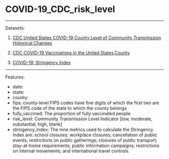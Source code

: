 # COVID-19_CDC_risk_level

-----------------------

Datasets:  

1. [CDC United States COVID-19 County Level of Community Transmission Historical Changes](https://data.cdc.gov/Public-Health-Surveillance/United-States-COVID-19-County-Level-of-Community-T/nra9-vzzn)  

2. [CDC COVID-19 Vaccinations in the United States,County](https://data.cdc.gov/Vaccinations/COVID-19-Vaccinations-in-the-United-States-County/8xkx-amqh)  

3. [COVID-19: Stringency Index](https://ourworldindata.org/covid-stringency-index#:~:text=The%20nine%20metrics%20used%20to,movements%3B%20and%20international%20travel%20controls)  


-----------
Features:

* date:   
* state: 
* county: 
* fips: county-level FIPS codes have five digits of which the first two are the FIPS code of the state to which the county belongs  
* fully_vaccined: The proportion of fully vaccinated people
* risk_level: Community Transmission Level Indicator [low, moderate, substantial, high, blank]
* stringency_index: The nine metrics used to calculate the Stringency Index are: school closures; workplace closures; cancellation of public events; restrictions on public gatherings; closures of public transport; stay-at-home requirements; public information campaigns; restrictions on internal movements; and international travel controls.
